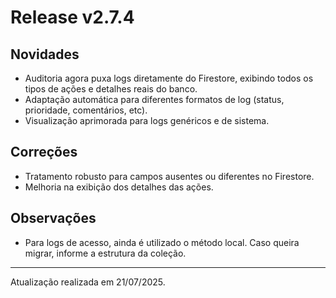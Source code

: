 # Release v2.7.4

## Novidades
- Auditoria agora puxa logs diretamente do Firestore, exibindo todos os tipos de ações e detalhes reais do banco.
- Adaptação automática para diferentes formatos de log (status, prioridade, comentários, etc).
- Visualização aprimorada para logs genéricos e de sistema.

## Correções
- Tratamento robusto para campos ausentes ou diferentes no Firestore.
- Melhoria na exibição dos detalhes das ações.

## Observações
- Para logs de acesso, ainda é utilizado o método local. Caso queira migrar, informe a estrutura da coleção.

---
Atualização realizada em 21/07/2025.
